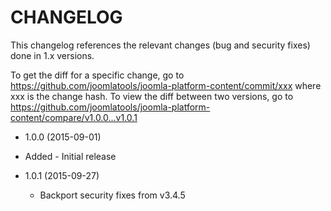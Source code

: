 CHANGELOG
=========

This changelog references the relevant changes (bug and security fixes) done in 1.x versions.

To get the diff for a specific change, go to https://github.com/joomlatools/joomla-platform-content/commit/xxx where xxx is the
change hash. To view the diff between two versions, go to https://github.com/joomlatools/joomla-platform-content/compare/v1.0.0...v1.0.1

* 1.0.0 (2015-09-01)
 * Added - Initial release
 
* 1.0.1 (2015-09-27)
  * Backport security fixes from v3.4.5 

